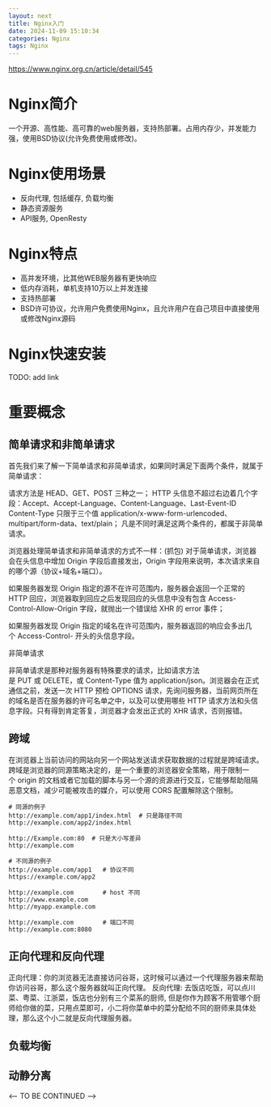 ```yaml
---
layout: next
title: Nginx入门
date: 2024-11-09 15:10:34
categories: Nginx
tags: Nginx
---
```


https://www.nginx.org.cn/article/detail/545

# Nginx简介
一个开源、高性能、高可靠的web服务器，支持热部署。占用内存少，并发能力强，使用BSD协议(允许免费使用或修改)。

# Nginx使用场景
* 反向代理, 包括缓存, 负载均衡
* 静态资源服务
* API服务, OpenResty

# Nginx特点
* 高并发环境，比其他WEB服务器有更快响应
* 低内存消耗，单机支持10万以上并发连接
* 支持热部署
* BSD许可协议，允许用户免费使用Nginx，且允许用户在自己项目中直接使用或修改Nginx源码

# Nginx快速安装
TODO: add link

# 重要概念

## 简单请求和非简单请求
首先我们来了解一下简单请求和非简单请求，如果同时满足下面两个条件，就属于简单请求：

请求方法是 HEAD、GET、POST 三种之一；
HTTP 头信息不超过右边着几个字段：Accept、Accept-Language、Content-Language、Last-Event-ID
Content-Type 只限于三个值 application/x-www-form-urlencoded、multipart/form-data、text/plain；
凡是不同时满足这两个条件的，都属于非简单请求。

浏览器处理简单请求和非简单请求的方式不一样：(抓包)
对于简单请求，浏览器会在头信息中增加 Origin 字段后直接发出，Origin 字段用来说明，本次请求来自的哪个源（协议+域名+端口）。

如果服务器发现 Origin 指定的源不在许可范围内，服务器会返回一个正常的 HTTP 回应，浏览器取到回应之后发现回应的头信息中没有包含 Access-Control-Allow-Origin 字段，就抛出一个错误给 XHR 的 error 事件；

如果服务器发现 Origin 指定的域名在许可范围内，服务器返回的响应会多出几个 Access-Control- 开头的头信息字段。

非简单请求

非简单请求是那种对服务器有特殊要求的请求，比如请求方法是 PUT 或 DELETE，或 Content-Type 值为 application/json。浏览器会在正式通信之前，发送一次 HTTP 预检 OPTIONS 请求，先询问服务器，当前网页所在的域名是否在服务器的许可名单之中，以及可以使用哪些 HTTP 请求方法和头信息字段。只有得到肯定答复，浏览器才会发出正式的 XHR 请求，否则报错。

## 跨域
在浏览器上当前访问的网站向另一个网站发送请求获取数据的过程就是跨域请求。
跨域是浏览器的同源策略决定的，是一个重要的浏览器安全策略，用于限制一个 origin 的文档或者它加载的脚本与另一个源的资源进行交互，它能够帮助阻隔恶意文档，减少可能被攻击的媒介，可以使用 CORS 配置解除这个限制。
```
# 同源的例子
http://example.com/app1/index.html  # 只是路径不同
http://example.com/app2/index.html

http://Example.com:80  # 只是大小写差异
http://example.com

# 不同源的例子
http://example.com/app1   # 协议不同
https://example.com/app2

http://example.com        # host 不同
http://www.example.com
http://myapp.example.com

http://example.com        # 端口不同
http://example.com:8080
```
## 正向代理和反向代理
正向代理：你的浏览器无法直接访问谷哥，这时候可以通过一个代理服务器来帮助你访问谷哥，那么这个服务器就叫正向代理。
反向代理: 去饭店吃饭，可以点川菜、粤菜、江浙菜，饭店也分别有三个菜系的厨师, 但是你作为顾客不用管哪个厨师给你做的菜，只用点菜即可，小二将你菜单中的菜分配给不同的厨师来具体处理，那么这个小二就是反向代理服务器。

## 负载均衡

## 动静分离

<-- TO BE CONTINUED -->




